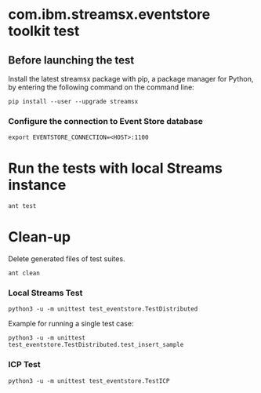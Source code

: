 # com.ibm.streamsx.eventstore toolkit test

## Before launching the test

Install the latest streamsx package with pip, a package manager for Python, by entering the following command on the command line:

    pip install --user --upgrade streamsx


### Configure the connection to Event Store database

    export EVENTSTORE_CONNECTION=<HOST>:1100

# Run the tests with local Streams instance
```
ant test
```

# Clean-up

Delete generated files of test suites.
```
ant clean
```

### Local Streams Test

    python3 -u -m unittest test_eventstore.TestDistributed

Example for running a single test case:

    python3 -u -m unittest test_eventstore.TestDistributed.test_insert_sample


### ICP Test

    python3 -u -m unittest test_eventstore.TestICP


